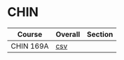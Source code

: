 # CHIN

| Course | Overall | Section |
| ------ | ------- | ------- |
| CHIN 169A | [csv](https://github.com/UCSD-Historical-Enrollment-Data/2025Summer1/blob/main/overall/CHIN%20169A.csv) |  |
